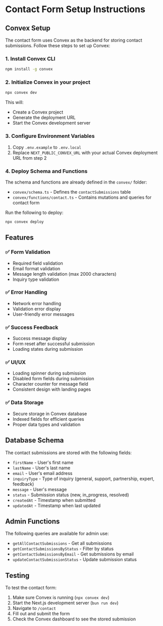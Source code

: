 # Contact Form Setup Instructions

## Convex Setup

The contact form uses Convex as the backend for storing contact submissions. Follow these steps to set up Convex:

### 1. Install Convex CLI
```bash
npm install -g convex
```

### 2. Initialize Convex in your project
```bash
npx convex dev
```

This will:
- Create a Convex project
- Generate the deployment URL
- Start the Convex development server

### 3. Configure Environment Variables
1. Copy `.env.example` to `.env.local`
2. Replace `NEXT_PUBLIC_CONVEX_URL` with your actual Convex deployment URL from step 2

### 4. Deploy Schema and Functions
The schema and functions are already defined in the `convex/` folder:
- `convex/schema.ts` - Defines the `contactSubmissions` table
- `convex/functions/contact.ts` - Contains mutations and queries for contact form

Run the following to deploy:
```bash
npx convex deploy
```

## Features

### ✅ Form Validation
- Required field validation
- Email format validation
- Message length validation (max 2000 characters)
- Inquiry type validation

### ✅ Error Handling
- Network error handling
- Validation error display
- User-friendly error messages

### ✅ Success Feedback
- Success message display
- Form reset after successful submission
- Loading states during submission

### ✅ UI/UX
- Loading spinner during submission
- Disabled form fields during submission
- Character counter for message field
- Consistent design with landing pages

### ✅ Data Storage
- Secure storage in Convex database
- Indexed fields for efficient queries
- Proper data types and validation

## Database Schema

The contact submissions are stored with the following fields:
- `firstName` - User's first name
- `lastName` - User's last name  
- `email` - User's email address
- `inquiryType` - Type of inquiry (general, support, partnership, expert, feedback)
- `message` - User's message
- `status` - Submission status (new, in_progress, resolved)
- `createdAt` - Timestamp when submitted
- `updatedAt` - Timestamp when last updated

## Admin Functions

The following queries are available for admin use:
- `getAllContactSubmissions` - Get all submissions
- `getContactSubmissionsByStatus` - Filter by status
- `getContactSubmissionsByEmail` - Get submissions by email
- `updateContactSubmissionStatus` - Update submission status

## Testing

To test the contact form:
1. Make sure Convex is running (`npx convex dev`)
2. Start the Next.js development server (`bun run dev`)
3. Navigate to `/contact`
4. Fill out and submit the form
5. Check the Convex dashboard to see the stored submission